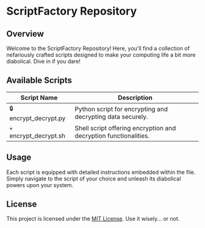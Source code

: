 # ScriptFactory Repository

## Overview

Welcome to the ScriptFactory Repository! Here, you'll find a collection of nefariously crafted scripts designed to make your computing life a bit more diabolical. Dive in if you dare!

## Available Scripts

| Script Name                | Description                                                |
|----------------------------|------------------------------------------------------------|
| 🔒 encrypt_decrypt.py      | Python script for encrypting and decrypting data securely. |
| 💀 encrypt_decrypt.sh      | Shell script offering encryption and decryption functionalities. |

## Usage

Each script is equipped with detailed instructions embedded within the file. Simply navigate to the script of your choice and unleash its diabolical powers upon your system.

## License

This project is licensed under the [MIT License](LICENSE). Use it wisely... or not.
